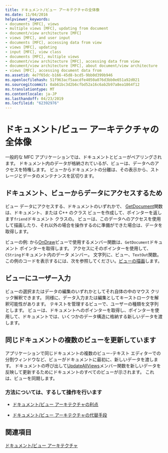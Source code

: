 ```yaml
---
title: ドキュメント/ビュー アーキテクチャの全体像
ms.date: 11/04/2016
helpviewer_keywords:
- documents [MFC], views
- multiple views [MFC], updating from document
- document/view architecture [MFC]
- views [MFC], and user input
- documents [MFC], accessing data from view
- views [MFC], updating
- input [MFC], view class
- documents [MFC], multiple views
- document/view architecture [MFC], accessing data from view
- document/view architecture [MFC], about document/view architecture
- views [MFC], accessing document data from
ms.assetid: 4e7f65dc-b166-45d8-bcd5-9bb0d399b946
ms.openlocfilehash: 51f963acf5aacdfe4050a076d3bb0e651a92d021
ms.sourcegitcommit: 0ab61bc3d2b6cfbd52a16c6ab2b97a8ea1864f12
ms.translationtype: MT
ms.contentlocale: ja-JP
ms.lasthandoff: 04/23/2019
ms.locfileid: "62392976"
---
```

# <a name="a-portrait-of-the-documentview-architecture"></a>ドキュメント/ビュー アーキテクチャの全体像

一般的な MFC アプリケーションでは、ドキュメントとビューがペアリングされます。 ドキュメント内のデータが格納されているが、ビューは、データへのアクセスを特権します。 ビューからドキュメントの分離は、その表示から、ストレージとデータのメンテナンスを区切ります。

## <a name="gaining-access-to-document-data-from-the-view"></a>ドキュメント、ビューからデータにアクセスするため

ビュー データにアクセスする、ドキュメントのいずれかで、 [GetDocument](../mfc/reference/cview-class.md#getdocument)関数は、ドキュメント、または C++ のクラス ビューを作成して、ポインターを返します`friend`ドキュメント クラスの。 ビューは、このデータへのアクセスを使用して描画したり、それ以外の場合を操作するのに準備ができた場合は、データを取得します。

ビューの例: から[OnDraw](../mfc/reference/cview-class.md#ondraw)ビューで使用するメンバー関数は、`GetDocument`ドキュメント ポインターを取得します。 アクセスにそのポインターを使用して、`CString`ドキュメント内のデータ メンバー。 文字列に、ビュー、`TextOut`関数。 この例のコードを表示するには、次を参照してください。[ビューの描画](../mfc/drawing-in-a-view.md)します。

## <a name="user-input-to-the-view"></a>ビューにユーザー入力

ビューの選択またはデータの編集のいずれかとしてそれ自体の中のマウス クリック解釈できます。 同様に、データ入力または編集としてキーストロークを解釈可能性があります。 テキストを管理するビューで、ユーザーの種類を文字列とします。 ビューは、ドキュメントへのポインターを取得し、ポインターを使用して、ドキュメントでは、いくつかのデータ構造に格納する新しいデータを渡します。

## <a name="updating-multiple-views-of-the-same-document"></a>同じドキュメントの複数のビューを更新しています

アプリケーションで同じドキュメントの複数のビュー-テキスト エディターでの分割ウィンドウなど、ビューがドキュメントに最初に、新しいデータを渡します。 ドキュメントの呼び出して[UpdateAllViews](../mfc/reference/cdocument-class.md#updateallviews)メンバー関数を新しいデータを反映して更新するためにドキュメントのすべてのビューが示されます。 これは、ビューを同期します。

### <a name="what-do-you-want-to-know-more-about"></a>方法については、するして操作を行います

- [ドキュメント/ビュー アーキテクチャの利点](../mfc/advantages-of-the-document-view-architecture.md)

- [ドキュメント/ビュー アーキテクチャの代替手段](../mfc/alternatives-to-the-document-view-architecture.md)

## <a name="see-also"></a>関連項目

[ドキュメント/ビュー アーキテクチャ](../mfc/document-view-architecture.md)
